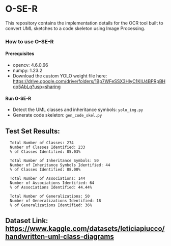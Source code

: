 # O-SE-R
This repository contains the implementation details for the OCR tool built to convert UML sketches to a code skeleton using Image Processing.

### How to use O-SE-R

#### Prerequisites
- opencv: 4.6.0.66
- numpy: 1.23.2
- Download the custom YOLO weight file here: https://drive.google.com/drive/folders/1Bp7WFeSSX3HlyC1KIU4BPRpBHqo5AbLq?usp=sharing

#### Run O-SE-R
- Detect the UML classes and inheritance symbols: `yolo_img.py`
- Generate code skeleton: `gen_code_skel.py`




## Test Set Results:


      Total Number of Classes: 274
      Number of Classes Identified: 233
      % of Classes Identified: 85.03%

      Total Number of Inheritance Symbols: 50
      Number of Inheritance Symbols Identified: 44
      % of Classes Identified: 88.00%

      Total Number of Associations: 144
      Number of Associations Identified: 64
      % of Associations Identified: 44.44%

      Total Number of Generalizations: 50
      Number of Generalizations Identified: 18
      % of Generalizations Identified: 36%

## Dataset Link: https://www.kaggle.com/datasets/leticiapiucco/handwritten-uml-class-diagrams


